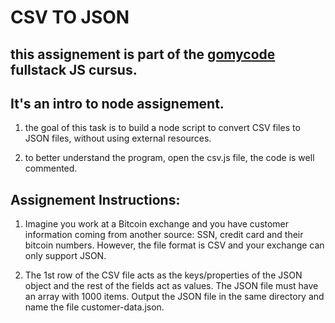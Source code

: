 # CSV TO JSON

## this assignement is part of the [gomycode](https://gomycode.tn) fullstack JS cursus.

## It's an intro to node assignement.

1. the goal of this task is to build a node script to convert CSV files to JSON files, without using external resources.

2. to better understand the program, open the csv.js file, the code is well commented.

## Assignement Instructions:

1. Imagine you work at a Bitcoin exchange and you have customer information coming from another source: SSN, credit card and their bitcoin numbers. However, the file format is CSV and your exchange can only support JSON.

2. The 1st row of the CSV file acts as the keys/properties of the JSON object and the rest of the fields act as values. The JSON file must have an array with 1000 items. Output the JSON file in the same directory and name the file customer-data.json.
